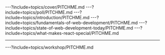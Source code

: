 ---?include=topics/cover/PITCHME.md
---?include=topics/poll/PITCHME.md
---?include=topics/introduction/PITCHME.md
---?include=topics/fundamentals-of-web-development/PITCHME.md
---?include=topics/state-of-web-development-today/PITCHME.md
---?include=topics/what-makes-react-special/PITCHME.md

---

<i class="fa fa-question-circle"></i>

---?include=topics/workshop/PITCHME.md
